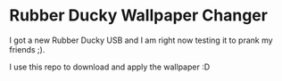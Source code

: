 # Rubber Ducky Wallpaper Changer

I got a new Rubber Ducky USB and I am right now testing it to prank my friends ;).

I use this repo to download and apply the wallpaper :D
